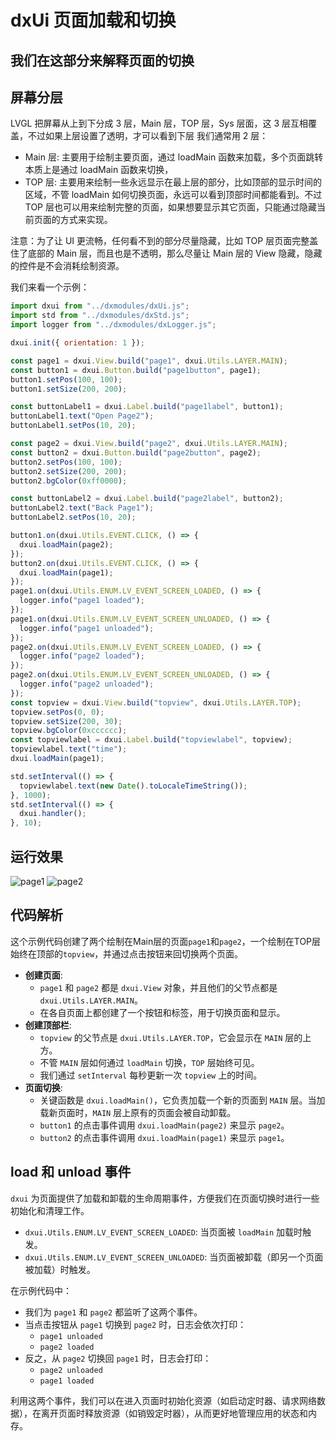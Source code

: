 # dxUi 页面加载和切换

## 我们在这部分来解释页面的切换

## 屏幕分层

LVGL 把屏幕从上到下分成 3 层，Main 层，TOP 层，Sys 层面，这 3 层互相覆盖，不过如果上层设置了透明，才可以看到下层
我们通常用 2 层：

- Main 层: 主要用于绘制主要页面，通过 loadMain 函数来加载，多个页面跳转本质上是通过 loadMain 函数来切换，
- TOP 层: 主要用来绘制一些永远显示在最上层的部分，比如顶部的显示时间的区域，不管 loadMain 如何切换页面，永远可以看到顶部时间都能看到。不过 TOP 层也可以用来绘制完整的页面，如果想要显示其它页面，只能通过隐藏当前页面的方式来实现。

注意：为了让 UI 更流畅，任何看不到的部分尽量隐藏，比如 TOP 层页面完整盖住了底部的 Main 层，而且也是不透明，那么尽量让 Main 层的 View 隐藏，隐藏的控件是不会消耗绘制资源。

我们来看一个示例：

```javascript
import dxui from "../dxmodules/dxUi.js";
import std from "../dxmodules/dxStd.js";
import logger from "../dxmodules/dxLogger.js";

dxui.init({ orientation: 1 });

const page1 = dxui.View.build("page1", dxui.Utils.LAYER.MAIN);
const button1 = dxui.Button.build("page1button", page1);
button1.setPos(100, 100);
button1.setSize(200, 200);

const buttonLabel1 = dxui.Label.build("page1label", button1);
buttonLabel1.text("Open Page2");
buttonLabel1.setPos(10, 20);

const page2 = dxui.View.build("page2", dxui.Utils.LAYER.MAIN);
const button2 = dxui.Button.build("page2button", page2);
button2.setPos(100, 100);
button2.setSize(200, 200);
button2.bgColor(0xff0000);

const buttonLabel2 = dxui.Label.build("page2label", button2);
buttonLabel2.text("Back Page1");
buttonLabel2.setPos(10, 20);

button1.on(dxui.Utils.EVENT.CLICK, () => {
  dxui.loadMain(page2);
});
button2.on(dxui.Utils.EVENT.CLICK, () => {
  dxui.loadMain(page1);
});
page1.on(dxui.Utils.ENUM.LV_EVENT_SCREEN_LOADED, () => {
  logger.info("page1 loaded");
});
page1.on(dxui.Utils.ENUM.LV_EVENT_SCREEN_UNLOADED, () => {
  logger.info("page1 unloaded");
});
page2.on(dxui.Utils.ENUM.LV_EVENT_SCREEN_LOADED, () => {
  logger.info("page2 loaded");
});
page2.on(dxui.Utils.ENUM.LV_EVENT_SCREEN_UNLOADED, () => {
  logger.info("page2 unloaded");
});
const topview = dxui.View.build("topview", dxui.Utils.LAYER.TOP);
topview.setPos(0, 0);
topview.setSize(200, 30);
topview.bgColor(0xcccccc);
const topviewlabel = dxui.Label.build("topviewlabel", topview);
topviewlabel.text("time");
dxui.loadMain(page1);

std.setInterval(() => {
  topviewlabel.text(new Date().toLocaleTimeString());
}, 1000);
std.setInterval(() => {
  dxui.handler();
}, 10);
```

## 运行效果

![page1](/img/ui/page1.png)
![page2](/img/ui/page2.png)

## 代码解析

这个示例代码创建了两个绘制在Main层的页面`page1`和`page2`，一个绘制在TOP层始终在顶部的`topview`，并通过点击按钮来回切换两个页面。

- **创建页面**:
  - `page1` 和 `page2` 都是 `dxui.View` 对象，并且他们的父节点都是 `dxui.Utils.LAYER.MAIN`。
  - 在各自页面上都创建了一个按钮和标签，用于切换页面和显示。
- **创建顶部栏**:
  - `topview` 的父节点是 `dxui.Utils.LAYER.TOP`，它会显示在 `MAIN` 层的上方。
  - 不管 `MAIN` 层如何通过 `loadMain` 切换，`TOP` 层始终可见。
  - 我们通过 `setInterval` 每秒更新一次 `topview` 上的时间。
- **页面切换**:
  - 关键函数是 `dxui.loadMain()`，它负责加载一个新的页面到 `MAIN` 层。当加载新页面时，`MAIN` 层上原有的页面会被自动卸载。
  - `button1` 的点击事件调用 `dxui.loadMain(page2)` 来显示 `page2`。
  - `button2` 的点击事件调用 `dxui.loadMain(page1)` 来显示 `page1`。

## load 和 unload 事件

`dxui` 为页面提供了加载和卸载的生命周期事件，方便我们在页面切换时进行一些初始化和清理工作。

- `dxui.Utils.ENUM.LV_EVENT_SCREEN_LOADED`: 当页面被 `loadMain` 加载时触发。
- `dxui.Utils.ENUM.LV_EVENT_SCREEN_UNLOADED`: 当页面被卸载（即另一个页面被加载）时触发。

在示例代码中：

- 我们为 `page1` 和 `page2` 都监听了这两个事件。
- 当点击按钮从 `page1` 切换到 `page2` 时，日志会依次打印：
  - `page1 unloaded`
  - `page2 loaded`
- 反之，从 `page2` 切换回 `page1` 时，日志会打印：
  - `page2 unloaded`
  - `page1 loaded`

利用这两个事件，我们可以在进入页面时初始化资源（如启动定时器、请求网络数据），在离开页面时释放资源（如销毁定时器），从而更好地管理应用的状态和内存。

